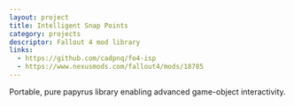 ```yaml
---
layout: project
title: Intelligent Snap Points
category: projects
descriptor: Fallout 4 mod library
links:
  - https://github.com/cadpnq/fo4-isp
  - https://www.nexusmods.com/fallout4/mods/18785
---
```


Portable, pure papyrus library enabling advanced game-object interactivity.  